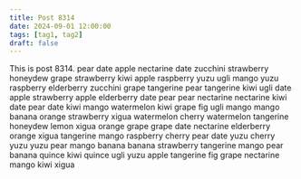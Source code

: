 ```yaml
---
title: Post 8314
date: 2024-09-01 12:00:00
tags: [tag1, tag2]
draft: false
---
```

This is post 8314.
pear
date
apple
nectarine
date
zucchini
strawberry
honeydew
grape
strawberry
kiwi
apple
raspberry
yuzu
ugli
mango
yuzu
raspberry
elderberry
zucchini
grape
tangerine
pear
tangerine
kiwi
ugli
date
apple
strawberry
apple
elderberry
date
pear
pear
nectarine
nectarine
kiwi
date
pear
date
kiwi
mango
watermelon
kiwi
grape
fig
ugli
mango
mango
banana
orange
strawberry
xigua
watermelon
cherry
watermelon
tangerine
honeydew
lemon
xigua
orange
grape
grape
date
nectarine
elderberry
orange
xigua
tangerine
mango
raspberry
cherry
pear
date
yuzu
cherry
yuzu
yuzu
pear
mango
banana
banana
strawberry
tangerine
mango
pear
banana
quince
kiwi
quince
ugli
yuzu
apple
tangerine
fig
grape
nectarine
mango
kiwi
xigua

